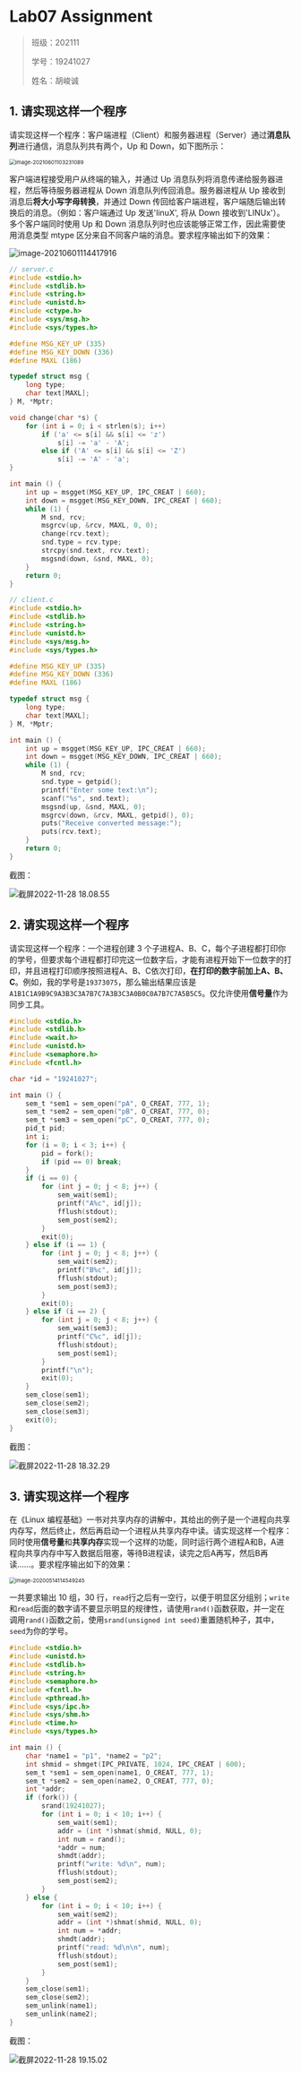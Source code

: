 # Lab07 Assignment

> 班级：202111
>
> 学号：19241027
>
> 姓名：胡峻诚

## 1. 请实现这样一个程序

请实现这样一个程序：客户端进程（Client）和服务器进程（Server）通过**消息队列**进行通信，消息队列共有两个，Up 和 Down，如下图所示：

<img src="img/1.png" alt="image-20210601103231089" style="zoom:67%;" />

客户端进程接受用户从终端的输入，并通过 Up 消息队列将消息传递给服务器进程，然后等待服务器进程从 Down 消息队列传回消息。服务器进程从 Up 接收到消息后**将大小写字母转换**，并通过 Down 传回给客户端进程，客户端随后输出转换后的消息。（例如：客户端通过 Up 发送'linuX', 将从 Down 接收到'LINUx'）。多个客户端同时使用 Up 和 Down 消息队列时也应该能够正常工作，因此需要使用消息类型 mtype 区分来自不同客户端的消息。要求程序输出如下的效果：

![image-20210601114417916](img/2.png)

```c
// server.c
#include <stdio.h>
#include <stdlib.h>
#include <string.h>
#include <unistd.h>
#include <ctype.h>
#include <sys/msg.h>
#include <sys/types.h>

#define MSG_KEY_UP (335)
#define MSG_KEY_DOWN (336)
#define MAXL (186)

typedef struct msg {
    long type;
    char text[MAXL];
} M, *Mptr;

void change(char *s) {
    for (int i = 0; i < strlen(s); i++)
        if ('a' <= s[i] && s[i] <= 'z')
            s[i] -= 'a' - 'A';
        else if ('A' <= s[i] && s[i] <= 'Z')
            s[i] -= 'A' - 'a';
}

int main () {
    int up = msgget(MSG_KEY_UP, IPC_CREAT | 660);
    int down = msgget(MSG_KEY_DOWN, IPC_CREAT | 660);
    while (1) {
        M snd, rcv;
        msgrcv(up, &rcv, MAXL, 0, 0);
        change(rcv.text);
        snd.type = rcv.type;
        strcpy(snd.text, rcv.text);
        msgsnd(down, &snd, MAXL, 0);
    }
    return 0;
}

// client.c
#include <stdio.h>
#include <stdlib.h>
#include <string.h>
#include <unistd.h>
#include <sys/msg.h>
#include <sys/types.h>

#define MSG_KEY_UP (335)
#define MSG_KEY_DOWN (336)
#define MAXL (186)

typedef struct msg {
    long type;
    char text[MAXL];
} M, *Mptr;

int main () {
    int up = msgget(MSG_KEY_UP, IPC_CREAT | 660);
    int down = msgget(MSG_KEY_DOWN, IPC_CREAT | 660);
    while (1) {
        M snd, rcv;
        snd.type = getpid();
        printf("Enter some text:\n");
        scanf("%s", snd.text);
        msgsnd(up, &snd, MAXL, 0);
        msgrcv(down, &rcv, MAXL, getpid(), 0);
        puts("Receive converted message:");
        puts(rcv.text);
    }
    return 0;
}
```

截图：

![截屏2022-11-28 18.08.55](https://raw.githubusercontent.com/hjc-owo/hjc-owo.github.io/img/202211281810164.png)

## 2. 请实现这样一个程序

请实现这样一个程序：一个进程创建 3 个子进程A、B、C，每个子进程都打印你的学号，但要求每个进程都打印完这一位数字后，才能有进程开始下一位数字的打印，并且进程打印顺序按照进程A、B、C依次打印，**在打印的数字前加上A、B、C**。例如，我的学号是`19373075`，那么输出结果应该是`A1B1C1A9B9C9A3B3C3A7B7C7A3B3C3A0B0C0A7B7C7A5B5C5`。仅允许使用**信号量**作为同步工具。

```c
#include <stdio.h>
#include <stdlib.h>
#include <wait.h>
#include <unistd.h>
#include <semaphore.h>
#include <fcntl.h>

char *id = "19241027";

int main () {
    sem_t *sem1 = sem_open("pA", O_CREAT, 777, 1);
    sem_t *sem2 = sem_open("pB", O_CREAT, 777, 0);
    sem_t *sem3 = sem_open("pC", O_CREAT, 777, 0);
    pid_t pid;
    int i;
    for (i = 0; i < 3; i++) {
        pid = fork();
        if (pid == 0) break;
    }
    if (i == 0) {
        for (int j = 0; j < 8; j++) {
            sem_wait(sem1);
            printf("A%c", id[j]);
            fflush(stdout);
            sem_post(sem2);
        }
        exit(0);
    } else if (i == 1) {
        for (int j = 0; j < 8; j++) {
            sem_wait(sem2);
            printf("B%c", id[j]);
            fflush(stdout);
            sem_post(sem3);
        }
        exit(0);
    } else if (i == 2) {
        for (int j = 0; j < 8; j++) {
            sem_wait(sem3);
            printf("C%c", id[j]);
            fflush(stdout);
            sem_post(sem1);
        }
        printf("\n");
        exit(0);
    }
    sem_close(sem1);
    sem_close(sem2);
    sem_close(sem3);
    exit(0);
}
```

截图：

![截屏2022-11-28 18.32.29](https://raw.githubusercontent.com/hjc-owo/hjc-owo.github.io/img/202211281832152.png)

## 3. 请实现这样一个程序

在《Linux 编程基础》一书对共享内存的讲解中，其给出的例子是一个进程向共享内存写，然后终止，然后再启动一个进程从共享内存中读。请实现这样一个程序：同时使用**信号量**和**共享内存**实现一个这样的功能，同时运行两个进程A和B，A进程向共享内存中写入数据后阻塞，等待B进程读，读完之后A再写，然后B再读……。要求程序输出如下的效果：

<img src="img/3.png" alt="image-20200514114549245" style="zoom:67%;" />

一共要求输出 10 组，30 行，`read`行之后有一空行，以便于明显区分组别；`write`和`read`后面的数字请不要显示明显的规律性，请使用`rand()`函数获取，并一定在调用`rand()`函数之前，使用`srand(unsigned int seed)`重置随机种子，其中，`seed`为你的学号。

```c
#include <stdio.h>
#include <unistd.h>
#include <stdlib.h>
#include <string.h>
#include <semaphore.h>
#include <fcntl.h>
#include <pthread.h>
#include <sys/ipc.h>
#include <sys/shm.h>
#include <time.h>
#include <sys/types.h>

int main () {
    char *name1 = "p1", *name2 = "p2";
    int shmid = shmget(IPC_PRIVATE, 1024, IPC_CREAT | 600);
    sem_t *sem1 = sem_open(name1, O_CREAT, 777, 1);
    sem_t *sem2 = sem_open(name2, O_CREAT, 777, 0);
    int *addr;
    if (fork()) {
        srand(19241027);
        for (int i = 0; i < 10; i++) {
            sem_wait(sem1);
            addr = (int *)shmat(shmid, NULL, 0);
            int num = rand();
            *addr = num;
            shmdt(addr);
            printf("write: %d\n", num);
            fflush(stdout);
            sem_post(sem2);
        }
    } else {
        for (int i = 0; i < 10; i++) {
            sem_wait(sem2);
            addr = (int *)shmat(shmid, NULL, 0);
            int num = *addr;
            shmdt(addr);
            printf("read: %d\n\n", num);
            fflush(stdout);
            sem_post(sem1);
        }
    }
    sem_close(sem1);
    sem_close(sem2);
    sem_unlink(name1);
    sem_unlink(name2);
}
```

截图：

![截屏2022-11-28 19.15.02](https://raw.githubusercontent.com/hjc-owo/hjc-owo.github.io/img/202211281915958.png)
